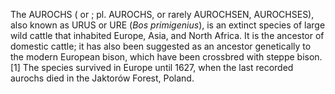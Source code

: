 The AUROCHS ( or ; pl. AUROCHS, or rarely AUROCHSEN, AUROCHSES), also known as URUS or URE (_Bos primigenius_), is an extinct species of large wild cattle that inhabited Europe, Asia, and North Africa. It is the ancestor of domestic cattle; it has also been suggested as an ancestor genetically to the modern European bison, which have been crossbred with steppe bison.[1] The species survived in Europe until 1627, when the last recorded aurochs died in the Jaktorów Forest, Poland.
